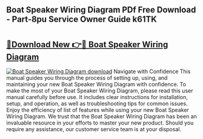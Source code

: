 ## Boat Speaker Wiring Diagram PDf Free Download - Part-8pu Service Owner Guide k61TK

# <h2><a href="http://dftfz73.blite.top/?on=Boat+Speaker+Wiring+Diagram">🔗Download New 👉🔴 Boat Speaker Wiring Diagram</a></h2>

[![Boat Speaker Wiring Diagram download](https://i.imgur.com/lujVjoI.png)](http://dftfz73.blite.top/?on=Boat+Speaker+Wiring+Diagram)
Navigate with Confidence This manual guides you through the process of setting up, using, and maintaining your new Boat Speaker Wiring Diagram with confidence. To make the most of your Boat Speaker Wiring Diagram, please read this user manual carefully before use. It includes clear instructions for installation, setup, and operation, as well as troubleshooting tips for common issues. Enjoy the efficiency of list of features while using your new Boat Speaker Wiring Diagram. We trust that the Boat Speaker Wiring Diagram has been an invaluable resource in your efforts to master your new product. Should you require any assistance, our customer service team is at your disposal.

